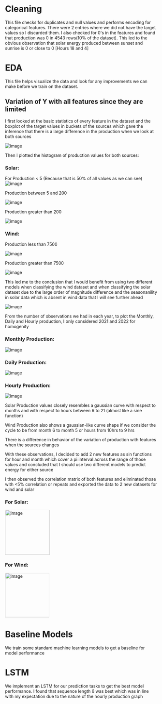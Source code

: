 # Cleaning
This file checks for duplicates and null values and performs encoding for categorical features. There were 2 entries where we did not have the target values so I discarded them. I also checked for 0's in the features and found that production was 0 in 4543 rows(10% of the dataset). This led to the obvious observation that solar energy produced between sunset and sunrise is 0 or close to 0 [Hours 18 and 4]

# EDA
This file helps visualize the data and look for any improvements we can make before we train on the dataset. 

## Variation of Y with all features since they are limited
I first looked at the basic statistics of every feature in the dataset and the boxplot of the target values in buckets of the sources which gave the inference that there is a large difference in the production when we look at both sources 

![image](https://github.com/user-attachments/assets/0cf71068-3381-4986-9004-ad822f948acd)
 

Then I plotted the histogram of production values for both sources:

### Solar:<br/>

For Production < 5 (Because that is 50% of all values as we can see)
![image](https://github.com/user-attachments/assets/105563eb-1e74-40fa-bf9a-18780872ae10)

Production between 5 and 200

![image](https://github.com/user-attachments/assets/78da4647-f2f3-4c68-bb49-acd6ac1bb79b)

Production greater than 200

![image](https://github.com/user-attachments/assets/cdd401d9-0c17-47a3-9581-fac613755323)

### Wind:

Production less than 7500

![image](https://github.com/user-attachments/assets/b35dbe8a-f9f6-4f38-9528-6a109dd33b3a)

Production greater than 7500

![image](https://github.com/user-attachments/assets/b43c425d-b482-436e-9a31-63733a25982f)

This led me to the conclusion that I would benefit from using two different models when classifying the wind dataset and when classifying the solar dataset due to the large order of magnitude difference and the seasonanility in solar data which is absent in wind data that I will see further ahead <br/>

![image](https://github.com/user-attachments/assets/4535b05e-dab6-45a5-909b-954068df22fe)


From the number of observations we had in each year, to plot the Monthly, Daily and Hourly production, I only considered 2021 and 2022 for homogenity 

### Monthly Production:

![image](https://github.com/user-attachments/assets/72b80adb-e9e4-444e-9cc5-545a60dba441)


### Daily Production:

![image](https://github.com/user-attachments/assets/3cc0417f-e751-4f79-b95b-bb52429cc67b)

### Hourly Production: 

![image](https://github.com/user-attachments/assets/5fc4f827-f00c-4c66-8f1d-be46845886dd)

Solar Production values closely resembles a gaussian curve with respect to
months and with respect to hours between 6 to 21 (almost like a sine
function)  <br/>

Wind Production also shows a gaussian-like curve shape if we consider the cycle to
be from month 6 to month 5 or hours from 10hrs to 9 hrs <br/>

There is a difference in behavior of the variation of production with features when the sources changes <br/>

With these observations, I decided to add 2 new features as sin functions for hour and month which cover a pi interval across the range of those values and concluded that I should use two different models to predict energy for either source<br/>

I then observed the correlation matrix of both features and eliminated those with <5% correlation or repeats and exported the data to 2 new datasets for wind and solar <br/>

### For Solar: 
<img width="148" alt="image" src="https://github.com/user-attachments/assets/42044a85-1f57-485d-97fc-3358d14eca78">

### For Wind: 
<img width="146" alt="image" src="https://github.com/user-attachments/assets/0cf76c53-061a-468e-8cc6-f76e8c071681">


# Baseline Models
We train some standard machine learning models to get a baseline for model performance

# LSTM 
We implement an LSTM for our prediction tasks to get the best model performance. I found that sequence length 6 was best which was in line with my expectation due to the nature of the hourly production graph 

